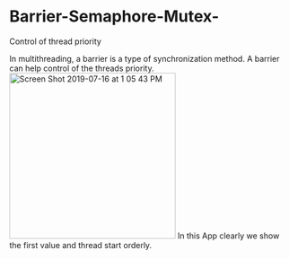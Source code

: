 # Barrier-Semaphore-Mutex-
Control of thread priority

In multithreading, a barrier is a type of synchronization method. 
A barrier can help control of the threads priority.
<img width="296" alt="Screen Shot 2019-07-16 at 1 05 43 PM" src="https://user-images.githubusercontent.com/29360527/61286912-864ef800-a7cc-11e9-8dd6-ead36ee90968.png">
In this App clearly we show the first value and thread start orderly.
